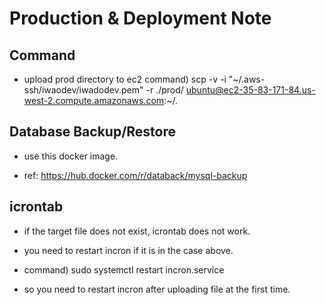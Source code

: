 # Production & Deployment Note

## Command

  - upload prod directory to ec2
    command) scp -v -i "~/.aws-ssh/iwaodev/iwadodev.pem" -r ./prod/ ubuntu@ec2-35-83-171-84.us-west-2.compute.amazonaws.com:~/.

## Database Backup/Restore

  - use this docker image.

  - ref: https://hub.docker.com/r/databack/mysql-backup

## icrontab

  - if the target file does not exist, icrontab does not work.

  - you need to restart incron if it is in the case above.

  - command) sudo systemctl restart incron.service

  - so you need to restart incron after uploading file at the first time.
